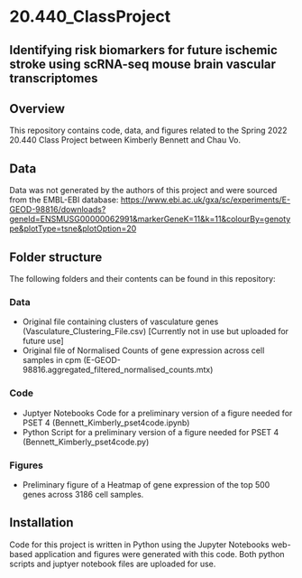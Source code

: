 # 20.440_ClassProject
## Identifying risk biomarkers for future ischemic stroke using scRNA-seq mouse brain vascular transcriptomes

## Overview
This repository contains code, data, and figures related to the Spring 2022 20.440 Class Project between Kimberly Bennett and Chau Vo.

## Data
Data was not generated by the authors of this project and were sourced from the EMBL-EBI database: https://www.ebi.ac.uk/gxa/sc/experiments/E-GEOD-98816/downloads?geneId=ENSMUSG00000062991&markerGeneK=11&k=11&colourBy=genotype&plotType=tsne&plotOption=20

## Folder structure
The following folders and their contents can be found in this repository:
### Data
-   Original file containing clusters of vasculature genes (Vasculature_Clustering_File.csv) [Currently not in use but uploaded for future use]
-   Original file of Normalised Counts of gene expression across cell samples in cpm (E-GEOD-98816.aggregated_filtered_normalised_counts.mtx)
### Code
-   Juptyer Notebooks Code for a preliminary version of a figure needed for PSET 4 (Bennett_Kimberly_pset4code.ipynb)
-   Python Script for a preliminary version of a figure needed for PSET 4 (Bennett_Kimberly_pset4code.py)
### Figures
-   Preliminary figure of a Heatmap of gene expression of the top 500 genes across 3186 cell samples.

## Installation
Code for this project is written in Python using the Jupyter Notebooks web-based application and figures were generated with this code. Both python scripts and juptyer notebook files are uploaded for use.
